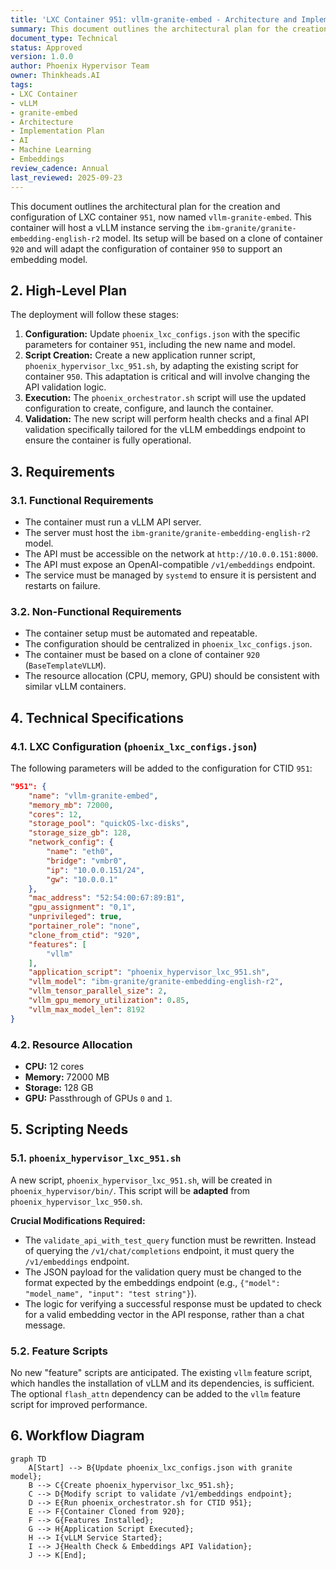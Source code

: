 ```yaml
---
title: 'LXC Container 951: vllm-granite-embed - Architecture and Implementation Plan'
summary: This document outlines the architectural plan for the creation and configuration of LXC container 951.
document_type: Technical
status: Approved
version: 1.0.0
author: Phoenix Hypervisor Team
owner: Thinkheads.AI
tags:
- LXC Container
- vLLM
- granite-embed
- Architecture
- Implementation Plan
- AI
- Machine Learning
- Embeddings
review_cadence: Annual
last_reviewed: 2025-09-23
---
```

This document outlines the architectural plan for the creation and configuration of LXC container `951`, now named `vllm-granite-embed`. This container will host a vLLM instance serving the `ibm-granite/granite-embedding-english-r2` model. Its setup will be based on a clone of container `920` and will adapt the configuration of container `950` to support an embedding model.

## 2. High-Level Plan

The deployment will follow these stages:

1.  **Configuration:** Update `phoenix_lxc_configs.json` with the specific parameters for container `951`, including the new name and model.
2.  **Script Creation:** Create a new application runner script, `phoenix_hypervisor_lxc_951.sh`, by adapting the existing script for container `950`. This adaptation is critical and will involve changing the API validation logic.
3.  **Execution:** The `phoenix_orchestrator.sh` script will use the updated configuration to create, configure, and launch the container.
4.  **Validation:** The new script will perform health checks and a final API validation specifically tailored for the vLLM embeddings endpoint to ensure the container is fully operational.

## 3. Requirements

### 3.1. Functional Requirements

- The container must run a vLLM API server.
- The server must host the `ibm-granite/granite-embedding-english-r2` model.
- The API must be accessible on the network at `http://10.0.0.151:8000`.
- The API must expose an OpenAI-compatible `/v1/embeddings` endpoint.
- The service must be managed by `systemd` to ensure it is persistent and restarts on failure.

### 3.2. Non-Functional Requirements

- The container setup must be automated and repeatable.
- The configuration should be centralized in `phoenix_lxc_configs.json`.
- The container must be based on a clone of container `920` (`BaseTemplateVLLM`).
- The resource allocation (CPU, memory, GPU) should be consistent with similar vLLM containers.

## 4. Technical Specifications

### 4.1. LXC Configuration (`phoenix_lxc_configs.json`)

The following parameters will be added to the configuration for CTID `951`:

```json
"951": {
    "name": "vllm-granite-embed",
    "memory_mb": 72000,
    "cores": 12,
    "storage_pool": "quickOS-lxc-disks",
    "storage_size_gb": 128,
    "network_config": {
        "name": "eth0",
        "bridge": "vmbr0",
        "ip": "10.0.0.151/24",
        "gw": "10.0.0.1"
    },
    "mac_address": "52:54:00:67:89:B1",
    "gpu_assignment": "0,1",
    "unprivileged": true,
    "portainer_role": "none",
    "clone_from_ctid": "920",
    "features": [
        "vllm"
    ],
    "application_script": "phoenix_hypervisor_lxc_951.sh",
    "vllm_model": "ibm-granite/granite-embedding-english-r2",
    "vllm_tensor_parallel_size": 2,
    "vllm_gpu_memory_utilization": 0.85,
    "vllm_max_model_len": 8192
}
```

### 4.2. Resource Allocation

-   **CPU:** 12 cores
-   **Memory:** 72000 MB
-   **Storage:** 128 GB
-   **GPU:** Passthrough of GPUs `0` and `1`.

## 5. Scripting Needs

### 5.1. `phoenix_hypervisor_lxc_951.sh`

A new script, `phoenix_hypervisor_lxc_951.sh`, will be created in `phoenix_hypervisor/bin/`. This script will be **adapted** from `phoenix_hypervisor_lxc_950.sh`.

**Crucial Modifications Required:**

-   The `validate_api_with_test_query` function must be rewritten. Instead of querying the `/v1/chat/completions` endpoint, it must query the `/v1/embeddings` endpoint.
-   The JSON payload for the validation query must be changed to the format expected by the embeddings endpoint (e.g., `{"model": "model_name", "input": "test string"}`).
-   The logic for verifying a successful response must be updated to check for a valid embedding vector in the API response, rather than a chat message.

### 5.2. Feature Scripts

No new "feature" scripts are anticipated. The existing `vllm` feature script, which handles the installation of vLLM and its dependencies, is sufficient. The optional `flash_attn` dependency can be added to the `vllm` feature script for improved performance.

## 6. Workflow Diagram

```mermaid
graph TD
    A[Start] --> B{Update phoenix_lxc_configs.json with granite model};
    B --> C{Create phoenix_hypervisor_lxc_951.sh};
    C --> D{Modify script to validate /v1/embeddings endpoint};
    D --> E{Run phoenix_orchestrator.sh for CTID 951};
    E --> F{Container Cloned from 920};
    F --> G{Features Installed};
    G --> H{Application Script Executed};
    H --> I{vLLM Service Started};
    I --> J{Health Check & Embeddings API Validation};
    J --> K[End];
